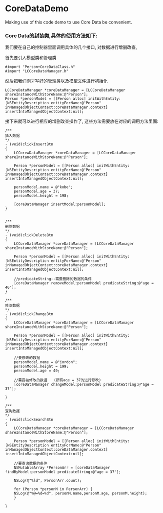 # CoreDataDemo
Making use of this code demo to use Core Data be convenient.


### Core Data的封装类,具体的使用方法如下:
我们要在自己的控制器里面调用具体的几个接口, 对数据进行增删改查,

首先要引入模型类和管理类
    
    #import "Person+CoreDataClass.h"
    #import "LCCoreDataManager.h"


然后把我们刚才写好的管理类以及模型文件进行初始化

    LCCoreDataManager *coreDataManager = [LCCoreDataManager shareInstanceWithStoreName:@"Person"];
    Person *personModel = [[Person alloc] initWithEntity:[NSEntityDescription entityForName:@"Person" inManagedObjectContext:coreDataManager.context] insertIntoManagedObjectContext:nil];

接下来就可以进行相应的增删改查操作了, 这些方法需要放在对应的调用方法里面:

    /** 
    插入数据
    */
    - (void)clickInsertBtn
    { 
        LCCorewDataManager *coreDataManager = [LCCoreDataManager shareInstanceWithStoreName:@"Person"];

        Person *personModel = [[Person alloc] initWithEntity:[NSEntityDescription entityForName:@"Person" inManagedObjectContext:coreDataManager.context] insertIntoManagedObjectContext:nil];

        personModel.name = @"kobe";
        personModel.age = 37;
        personModel.height = 198;

        [coreDataManager insertModel:personModel];
    }


    /** 
    删除数据 
    */
    - (void)clickDeleteBtn
    {
        LCCoreDataManager *coreDataManager = [LCCoreDataManager shareInstanceWithStoreName:@"Person"];

        Person *personModel = [[Person alloc] initWithEntity:[NSEntityDescription entityForName:@"Person" inManagedObjectContext:coreDataManager.context] insertIntoManagedObjectContext:nil];

        //predicateString--需要删除的数据的条件
        [coreDataManager removeModel:personModel predicateString:@"age = 40"];
    }

    /** 
    修改数据 
    */
    - (void)clickChangeBtn
    {
        LCCoreDataManager *coreDataManager = [LCCoreDataManager shareInstanceWithStoreName:@"Person"];

        Person *personModel = [[Person alloc] initWithEntity:[NSEntityDescription entityForName:@"Person" inManagedObjectContext:coreDataManager.context] insertIntoManagedObjectContext:nil];

        //要修改的数据
        personModel.name = @"jordon";
        personModel.height = 199;
        personModel.age = 40;

        //需要被修改的数据   (所有age = 37的进行修改)
        [coreDataManager changeModel:personModel predicateString:@"age = 37"];

    }

    /**
    查询数据
    */
    - (void)clickSearchBtn
    {
        LCCoreDataManager *coreDataManager = [LCCoreDataManager shareInstanceWithStoreName:@"Person"];

        Person *personModel = [[Person alloc] initWithEntity:[NSEntityDescription entityForName:@"Person" inManagedObjectContext:coreDataManager.context] insertIntoManagedObjectContext:nil];

        //要查询数据的条件
        NSMutableArray *PersonArr = [coreDataManager findByModel:personModel predicateString:@"age = 37"];

        NSLog(@"%ld", PersonArr.count);

        for (Person *personM in PersonArr) {
        NSLog(@"%@=%d=%d", personM.name,personM.age, personM.height);
        }

    }

